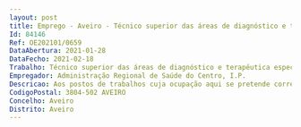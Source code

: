 ```yaml
--- 
layout: post
title: Emprego - Aveiro - Técnico superior das áreas de diagnóstico e terapêutica especialista
Id: 84146
Ref: OE202101/0659
DataAbertura: 2021-01-28
DataFecho: 2021-02-18
Trabalho: Técnico superior das áreas de diagnóstico e terapêutica especialista
Empregador: Administração Regional de Saúde do Centro, I.P.
Descricao: Aos postos de trabalhos cuja ocupação aqui se pretende corresponde o conteúdo funcional estabelecido no artigo 10º do Decreto Lei nº 111 2017, de 31 de agosto.
CodigoPostal: 3804-502 AVEIRO
Concelho: Aveiro
Distrito: Aveiro
--- 
```

